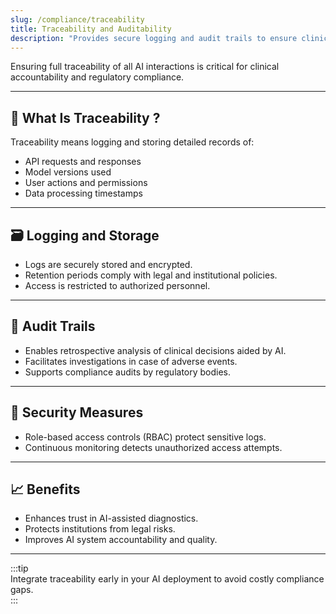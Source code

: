 ```yaml
---
slug: /compliance/traceability
title: Traceability and Auditability
description: "Provides secure logging and audit trails to ensure clinical accountability and regulatory compliance."
---
```


Ensuring full traceability of all AI interactions is critical for clinical accountability and regulatory compliance.

---

## 🔎 What Is Traceability ?

Traceability means logging and storing detailed records of:

- API requests and responses
- Model versions used
- User actions and permissions
- Data processing timestamps

---

## 🗃️ Logging and Storage

- Logs are securely stored and encrypted.
- Retention periods comply with legal and institutional policies.
- Access is restricted to authorized personnel.

---

## 🧾 Audit Trails

- Enables retrospective analysis of clinical decisions aided by AI.
- Facilitates investigations in case of adverse events.
- Supports compliance audits by regulatory bodies.

---

## 🔐 Security Measures

- Role-based access controls (RBAC) protect sensitive logs.
- Continuous monitoring detects unauthorized access attempts.

---

## 📈 Benefits

- Enhances trust in AI-assisted diagnostics.
- Protects institutions from legal risks.
- Improves AI system accountability and quality.

---

:::tip  
Integrate traceability early in your AI deployment to avoid costly compliance gaps.  
:::
